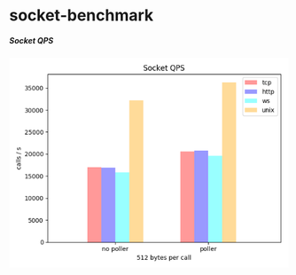 # socket-benchmark

##### Socket QPS

<img src="https://raw.githubusercontent.com/hslam/socket-benchmark/master/socket-qps.png"  alt="socket" align=center>
